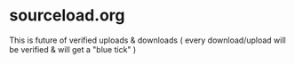 # sourceload.org
This is future of verified uploads &amp; downloads ( every download/upload will be verified &amp; will get a "blue tick" )
